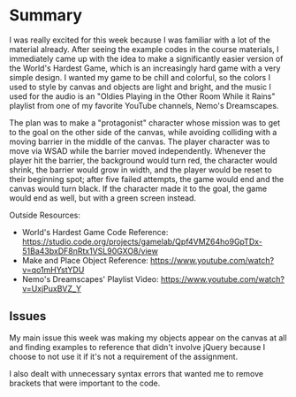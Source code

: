 # Summary

I was really excited for this week because I was familiar with a lot of the material already. After seeing the example codes in the course materials, I immediately came up with the idea to make a significantly easier version of the World's Hardest Game, which is an increasingly hard game with a very simple design. I wanted my game to be chill and colorful, so the colors I used to style by canvas and objects are light and bright, and the music I used for the audio is an "Oldies Playing in the Other Room While it Rains" playlist from one of my favorite YouTube channels, Nemo's Dreamscapes.

The plan was to make a "protagonist" character whose mission was to get to the goal on the other side of the canvas, while avoiding colliding with a moving barrier in the middle of the canvas. The player character was to move via WSAD while the barrier moved independently. Whenever the player hit the barrier, the background would turn red, the character would shrink, the barrier would grow in width, and the player would be reset to their beginning spot; after five failed attempts, the game would end and the canvas would turn black. If the character made it to the goal, the game would end as well, but with a green screen instead.

Outside Resources:
- World's Hardest Game Code Reference: https://studio.code.org/projects/gamelab/Qpf4VMZ64ho9GpTDx-51Ba43bxDF8nRtx1VSL90GXO8/view
- Make and Place Object Reference: https://www.youtube.com/watch?v=qo1mHYstYDU
- Nemo's Dreamscapes' Playlist Video: https://www.youtube.com/watch?v=UxjPuxBVZ_Y

## Issues

My main issue this week was making my objects appear on the canvas at all and finding examples to reference that didn't involve jQuery because I choose to not use it if it's not a requirement of the assignment.

I also dealt with unnecessary syntax errors that wanted me to remove brackets that were important to the code.

